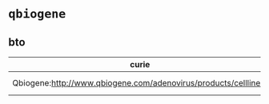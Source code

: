 # `qbiogene`

## bto

| curie                                                           |   usages | nodes                                                                                                                |
|-----------------------------------------------------------------|----------|----------------------------------------------------------------------------------------------------------------------|
| Qbiogene:http://www.qbiogene.com/adenovirus/products/celllines/ |        2 | [BTO:0002524](http://purl.obolibrary.org/obo/BTO_0002524), [BTO:0002732](http://purl.obolibrary.org/obo/BTO_0002732) |

